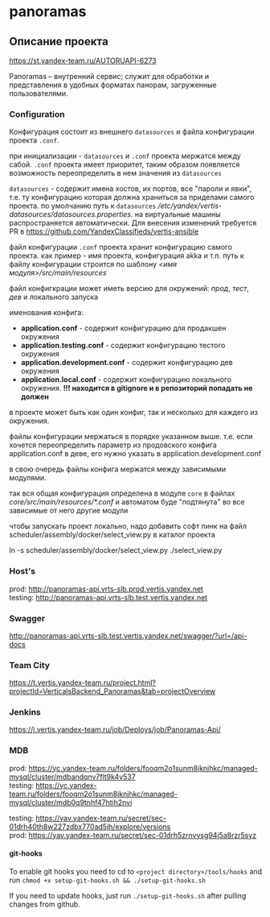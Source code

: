# panoramas

## Описание проекта
https://st.yandex-team.ru/AUTORUAPI-6273

Panoramas – внутренний сервис; служит для обработки и представления в удобных форматах панорам, загруженные пользователями.

### Configuration

Конфигурация состоит из внешнего `datasources` и файла конфигурации проекта `.conf`.

при инициализации - `datasources` и `.conf` проекта мержатся между сабой.
`.conf` проекта имеет приоритет, таким образом появляется возможность переопределить в нем значения из `datasources`  

`datasources` - содержит имена хостов, их портов, все "пароли и явки", т.е. ту конфигурацию которая должна храниться
за приделами самого проекта. по умолчанию путь к `datasources` 
_/etc/yandex/vertis-datasources/datasources.properties_.
на виртуальные машины распространяется автоматически. Для внесения изменений требуется PR в <https://github.com/YandexClassifieds/vertis-ansible>

файл конфигурации `.conf` проекта хранит конфигурацию самого проекта. как пример - имя проекта, конфигурация akka и т.п.
путь к файлу конфигурации строится по шаблону _<имя модуля>/src/main/resources_

файл конфигкрации может иметь версию для окружений: _прод_, _тест_, _дев_ и локального запуска
 
именования конфига:
+ **application.conf** - содержит конфигурацию для продакшен окружения  
+ **application.testing.conf** - содержит конфигурацию тестого окружения  
+ **application.development.conf** - содержит конфигурацию дев окружения
+ **application.local.conf** - содержит конфигурацию локального окружения. **!!! находится в gitignore и в репозиторий попадать не должен**

в проекте может быть как один конфиг, так и несколько для каждего из окружения.

файлы конфигурации мержаться в порядке указанном выше. т.е. если хочется переопределить параметр из продовского конфига application.conf в деве,
его нужно указать в application.development.conf

в свою очередь файлы конфига мержатся между зависимыми модулями.

так вся общая конфигурация определена в модуле `сore` в файлах _core/src/main/resources/*.conf_ и автоматом буде "подтянута"
во все зависимые от него другие модули

чтобы запускать проект локально, надо добавить софт линк на файл scheduler/assembly/docker/select_view.py в каталог проекта

ln -s scheduler/assembly/docker/select_view.py ./select_view.py

### Host's
prod: http://panoramas-api.vrts-slb.prod.vertis.yandex.net  
testing: http://panoramas-api.vrts-slb.test.vertis.yandex.net

### Swagger
http://panoramas-api.vrts-slb.test.vertis.yandex.net/swagger/?url=/api-docs

### Team City
https://t.vertis.yandex-team.ru/project.html?projectId=VerticalsBackend_Panoramas&tab=projectOverview

### Jenkins
https://j.vertis.yandex-team.ru/job/Deploys/job/Panoramas-Api/

### MDB
prod: https://yc.yandex-team.ru/folders/fooqm2o1sunm8jknjhkc/managed-mysql/cluster/mdbandqnv7flt9k4v537  
testing: https://yc.yandex-team.ru/folders/fooqm2o1sunm8jknjhkc/managed-mysql/cluster/mdb0q9tnhf47htih2nvi

testing: https://yav.yandex-team.ru/secret/sec-01drh40th8w227zdbx770ad5jh/explore/versions  
prod: https://yav.yandex-team.ru/secret/sec-01drh5zrnvysg94j5a8rzr5syz

#### git-hooks
To enable git hooks you need to cd to `<project directory>/tools/hooks` and run
`chmod +x setup-git-hooks.sh && ./setup-git-hooks.sh`

If you need to update hooks, just run `./setup-git-hooks.sh` after pulling changes from github.
